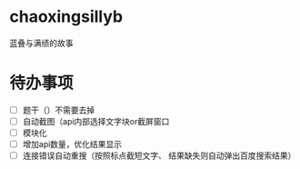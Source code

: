 # chaoxingsillyb
蓝叠与满绩的故事

# 待办事项
- [ ] 题干（）不需要去掉
- [ ] 自动截图（api内部选择文字块or截屏窗口
- [ ] 模块化
- [ ] 增加api数量，优化结果显示
- [ ] 连接错误自动重搜（按照标点截短文字、 结果缺失则自动弹出百度搜索结果）
